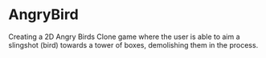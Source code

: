 # AngryBird
 Creating a 2D Angry Birds Clone game where the user is able to aim a slingshot (bird) towards a tower of boxes, demolishing them in the process. 
